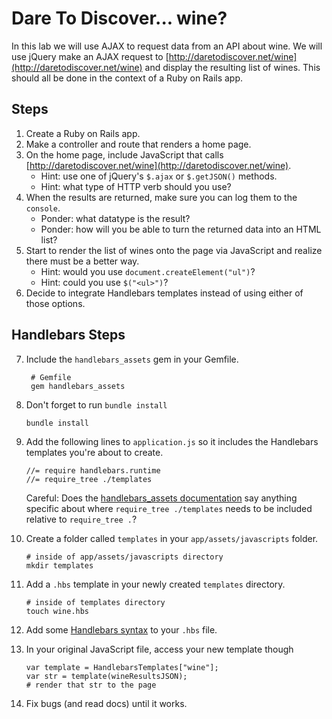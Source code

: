 # Dare To Discover... wine?

In this lab we will use AJAX to request data from an API about wine.
We will use jQuery make an AJAX request to
[http://daretodiscover.net/wine](http://daretodiscover.net/wine) and display
the resulting list of wines.  This should all be done in the context
of a Ruby on Rails app.

## Steps ##

1. Create a Ruby on Rails app.
2. Make a controller and route that renders a home page.
3. On the home page, include JavaScript that calls
   [http://daretodiscover.net/wine](http://daretodiscover.net/wine).
    - Hint: use one of jQuery's `$.ajax` or `$.getJSON()` methods.
    - Hint: what type of HTTP verb should you use?
4. When the results are returned, make sure you can log them to the
   `console`.
    - Ponder: what datatype is the result?
    - Ponder: how will you be able to turn the returned data into an
    HTML list?
5. Start to render the list of wines onto the page via JavaScript and
   realize there must be a better way.
    - Hint: would you use `document.createElement("ul")`?
    - Hint: could you use `$("<ul>")`?
6. Decide to integrate Handlebars templates instead of using either
   of those options.

## Handlebars Steps ##

7. Include the `handlebars_assets` gem in your Gemfile.

        # Gemfile
        gem handlebars_assets

8.  Don't forget to run `bundle install`

        bundle install

9.  Add the following lines to  `application.js` so it includes the
    Handlebars templates you're about to create.

        //= require handlebars.runtime
        //= require_tree ./templates

    Careful: Does the
    [handlebars_assets documentation](https://github.com/leshill/handlebars_assets#templates-directory)
    say anything specific about where `require_tree ./templates` needs
    to be included relative to `require_tree .`?


10. Create a folder called `templates` in your
    `app/assets/javascripts` folder.

        # inside of app/assets/javascripts directory
        mkdir templates

11. Add a `.hbs` template in your newly created `templates` directory.

        # inside of templates directory
        touch wine.hbs

12. Add some [Handlebars syntax](http://handlebarsjs.com/) to your
    `.hbs` file.

13. In your original JavaScript file, access your new template though

        var template = HandlebarsTemplates["wine"];
        var str = template(wineResultsJSON);
        # render that str to the page

14. Fix bugs (and read docs) until it works.

